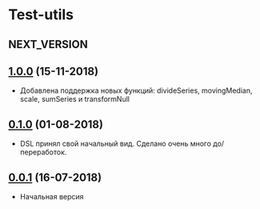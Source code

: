 # Test-utils

## NEXT_VERSION

## [1.0.0]() (15-11-2018)

* Добавлена поддержка новых функций: divideSeries, movingMedian, scale, sumSeries и transformNull

## [0.1.0]() (01-08-2018)

* DSL принял свой начальный вид. Сделано очень много до/переработок.

## [0.0.1]() (16-07-2018)

* Начальная версия
